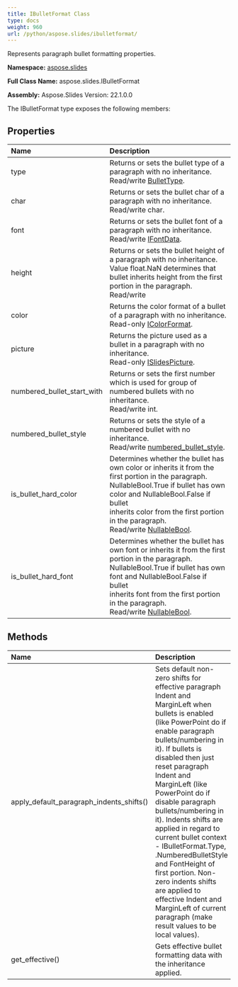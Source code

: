 ```yaml
---
title: IBulletFormat Class
type: docs
weight: 960
url: /python/aspose.slides/ibulletformat/
---
```


Represents paragraph bullet formatting properties.

**Namespace:** [aspose.slides](/python/aspose.slides/)

**Full Class Name:** aspose.slides.IBulletFormat

**Assembly:**  Aspose.Slides Version: 22.1.0.0

The IBulletFormat type exposes the following members:
## **Properties**
|**Name**|**Description**|
| :- | :- |
|type|Returns or sets the bullet type of a paragraph with no inheritance.<br/>            Read/write [BulletType](/python/aspose.slides/bullettype/).|
|char|Returns or sets the bullet char of a paragraph with no inheritance.<br/>            Read/write char.|
|font|Returns or sets the bullet font of a paragraph with no inheritance.<br/>            Read/write [IFontData](/python/aspose.slides/ifontdata/).|
|height|Returns or sets the bullet height of a paragraph with no inheritance.<br/>            Value float.NaN determines that bullet inherits height from the first portion in the paragraph.<br/>            Read/write|
|color|Returns the color format of a bullet of a paragraph with no inheritance.<br/>            Read-only [IColorFormat](/python/aspose.slides/icolorformat/).|
|picture|Returns the picture used as a bullet in a paragraph with no inheritance.<br/>            Read-only [ISlidesPicture](/python/aspose.slides/islidespicture/).|
|numbered_bullet_start_with|Returns or sets the first number which is used for group of numbered bullets with no inheritance.<br/>            Read/write int.|
|numbered_bullet_style|Returns or sets the style of a numbered bullet with no inheritance.<br/>            Read/write [numbered_bullet_style](/python/aspose.slides/ibulletformat/).|
|is_bullet_hard_color|Determines whether the bullet has own color or inherits it from the first portion in the paragraph.<br/>            NullableBool.True if bullet has own color and NullableBool.False if bullet<br/>            inherits color from the first portion in the paragraph.<br/>            Read/write [NullableBool](/python/aspose.slides/nullablebool/).|
|is_bullet_hard_font|Determines whether the bullet has own font or inherits it from the first portion in the paragraph.<br/>            NullableBool.True if bullet has own font and NullableBool.False if bullet<br/>            inherits font from the first portion in the paragraph.<br/>            Read/write [NullableBool](/python/aspose.slides/nullablebool/).|
## **Methods**
|**Name**|**Description**|
| :- | :- |
|apply_default_paragraph_indents_shifts()|Sets default non-zero shifts for effective paragraph Indent and MarginLeft when bullets is enabled (like PowerPoint do if enable paragraph bullets/numbering in it). If bullets is disabled then just reset paragraph Indent and MarginLeft (like PowerPoint do if disable paragraph bullets/numbering in it). Indents shifts are applied in regard to current bullet context - IBulletFormat.Type, .NumberedBulletStyle and FontHeight of first portion. Non-zero indents shifts are applied to effective Indent and MarginLeft of current paragraph (make result values to be local values).|
|get_effective()|Gets effective bullet formatting data with the inheritance applied.|
